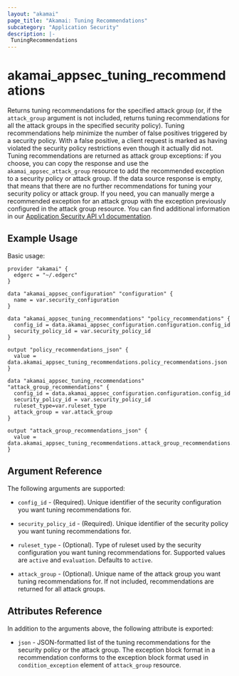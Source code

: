 ```yaml
---
layout: "akamai"
page_title: "Akamai: Tuning Recommendations"
subcategory: "Application Security"
description: |-
 TuningRecommendations
---
```


# akamai_appsec_tuning_recommendations

Returns tuning recommendations for the specified attack group (or, if the `attack_group` argument is not included, returns tuning recommendations for all the attack groups in the specified security policy).
Tuning recommendations help minimize the number of false positives triggered by a security policy. With a false positive, a client request is marked as having violated the security policy restrictions even though it actually did not.
Tuning recommendations are returned as attack group exceptions: if you choose, you can copy the response and use the `akamai_appsec_attack_group` resource to add the recommended exception to a security policy or attack group.
If the data source response is empty, that means that there are no further recommendations for tuning your security policy or attack group.
If you need, you can manually merge a recommended exception for an attack group with the exception previously configured in the attack group resource. 
You can find additional information in our [Application Security API v1 documentation](https://developer.akamai.com/api/cloud_security/application_security/v1.html#getrecommendations).

## Example Usage

Basic usage:

```hcl
provider "akamai" {
  edgerc = "~/.edgerc"
}

data "akamai_appsec_configuration" "configuration" {
  name = var.security_configuration
}

data "akamai_appsec_tuning_recommendations" "policy_recommendations" {
  config_id = data.akamai_appsec_configuration.configuration.config_id
  security_policy_id = var.security_policy_id
}

output "policy_recommendations_json" {
  value = data.akamai_appsec_tuning_recommendations.policy_recommendations.json
}

data "akamai_appsec_tuning_recommendations" "attack_group_recommendations" {
  config_id = data.akamai_appsec_configuration.configuration.config_id
  security_policy_id = var.security_policy_id
  ruleset_type=var.ruleset_type
  attack_group = var.attack_group
}

output "attack_group_recommendations_json" {
  value = data.akamai_appsec_tuning_recommendations.attack_group_recommendations.json
}
```

## Argument Reference

The following arguments are supported:

* `config_id` - (Required). Unique identifier of the security configuration you want tuning recommendations for.

* `security_policy_id` - (Required). Unique identifier of the security policy you want tuning recommendations for.

* `ruleset_type` - (Optional). Type of ruleset used by the security configuration you want tuning recommendations for. Supported values are `active` and `evaluation`. Defaults to `active`. 

* `attack_group` - (Optional). Unique name of the attack group you want tuning recommendations for. If not included, recommendations are returned for all attack groups.

## Attributes Reference

In addition to the arguments above, the following attribute is exported:

* `json` - JSON-formatted list of the tuning recommendations for the security policy or the attack group. The exception block format in a recommendation conforms to the exception block format used in `condition_exception` element of `attack_group` resource.  


